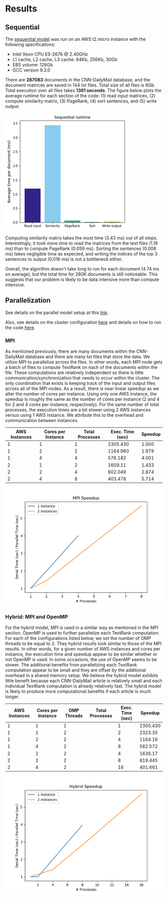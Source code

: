 # Results

## Sequential 

The [sequential model](https://github.com/boleary134h/CS205-final-project/blob/main/Website/SequentialModel.md) was run on an AWS t2.micro instance with the following specifications:

- Intel Xeon CPU ES-2676 @ 2.40GHz
- L1 cache, L2 cache, L3 cache: 64Kb, 256Kb, 30Gb
- EBS volume: 128Gb
- GCC version 9.3.0

There are **287083** documents in the CNN-DailyMail database, and the document matrices are saved in 144 txt files. Total size of all files is 6Gb. Total execution over all files takes **1361 seconds**. The figure below plots the average runtime for each section of the code: (1) read input matrices, (2) compute similarity matrix, (3) PageRank, (4) sort sentences, and (5) write output.

![img](https://github.com/boleary134h/CS205-final-project/blob/main/Website/PlotResults/sequential_runtime.png)

Computing similarity matrix takes the most time (3.43 ms) out of all steps. Interestingly, it took more time to read the matrices from the text files (1.19 ms) than to compute PageRank (0.059 ms). Sorting the sentences (0.008 ms) takes negligible time as expected, and writing the indices of the top 3 sentences to output (0.016 ms) is not a bottleneck either. 

Overall, the algorithm doesn't take long to run for each document (4.74 ms on average), but the total time for 280K documents is still noticeable. This suggests that our problem is likely to be data intensive more than compute intensive.

## Parallelization

See details on the parallel model setup at this [link](https://github.com/boleary134h/CS205-final-project/blob/main/Website/ParallelModel.md).

Also, see details on the cluster configuration [here](https://github.com/boleary134h/CS205-final-project/blob/main/Website/ClusterConfiguration.md) and details on how to run the code [here](https://github.com/boleary134h/CS205-final-project/blob/main/Website/HowToRunCode.md).

### MPI

As mentioned previously, there are many documents within the CNN-DailyMail database and there are many txt files that store the data. We utilize MPI to parallelize across the files. In other words, each MPI node gets a batch of files to compute TextRank on each of the documents within the file. These computations are relatively independent so there is little communication/synchronization that needs to occur within the cluster. The only coordination that exists is keeping track of the input and output files across all of the MPI nodes. As a result, there is near linear speedup as we alter the number of cores per instance. Using only one AWS instance, the speedup is roughly the same as the number of cores per instance (2 and 4 for 2 and 4 cores per instance, respectively). For the same number of total processes, the execution times are a bit slower using 2 AWS instances versus using 1 AWS instance. We attribute this to the overhead and communication between instances. 


| AWS Instances | Cores per Instance | Total Processes | Exec. Time (sec) | Speedup |
| ------------- | ------------------ | --------------- | ---------------- | ------- |
| 1         | 1                  | 1               | 2305.430           |  1.000    |
| 1         | 2                  | 2               | 1164.980           | 1.979    |
| 1         | 4                  | 4               | 576.182            | 4.001    |
| 2         | 1                  | 2               | 1609.11           | 1.433    |
| 2         | 2                  | 4               | 802.049            | 2.874    |
| 2         | 4                  | 8               | 403.478            | 5.714    |

![MPISpeedupPlot](https://github.com/boleary134h/CS205-final-project/blob/main/Website/PlotResults/mpi_speedup_plot.png)

### Hybrid: MPI and OpenMP

For the hybrid model, MPI is used in a similar way as mentioned in the MPI section. OpenMP is used to further parallelize each TextRank computation. For each of the configurations listed below, we set the number of OMP threads to be equal to 2. They hybrid results look similar to those of the MPI results. In other words, for a given number of AWS instances and cores per instance, the execution time and speedup appear to be similar whether or not OpenMP is used. In some occasions, the use of OpenMP seems to be slower. The additional benefits from parallelizing each TextRank computation appear to be small and they are offset by the additional overhead in a shared memory setup. We believe the hybrid model exhibits little benefit because each CNN-DailyMail article is relatively small and each individual TextRank computation is already relatively fast. The hybrid model is likely to produce more computational benefits if each article is much longer.   

| AWS Instances | Cores per Instance | OMP Threads | Total Processes | Exec. Time (sec) | Speedup |
| ------------- | ------------------ | ----------- | --------------- | ---------------- | ------- |
| 1         | 1               | 1 |   | 1               | 2305.430           |  1.000    |
| 1         | 1               | 2 |   | 2               | 2323.35           |  0.992    |
| 1         | 2               | 2 |   | 4               | 1164.16           | 1.980    |
| 1         | 4               | 2 |   | 8               | 582.572            | 3.957    |
| 2         | 1               | 2 |   | 4               | 1636.17           | 1.409    |
| 2         | 2               | 2 |   | 8               | 819.445            | 2.813    |
| 2         | 4               | 2 |   | 16              | 401.661            | 5.740    |

![HybridSpeedupPlot](https://github.com/boleary134h/CS205-final-project/blob/main/Website/PlotResults/hybrid_speedup_plot.png)




